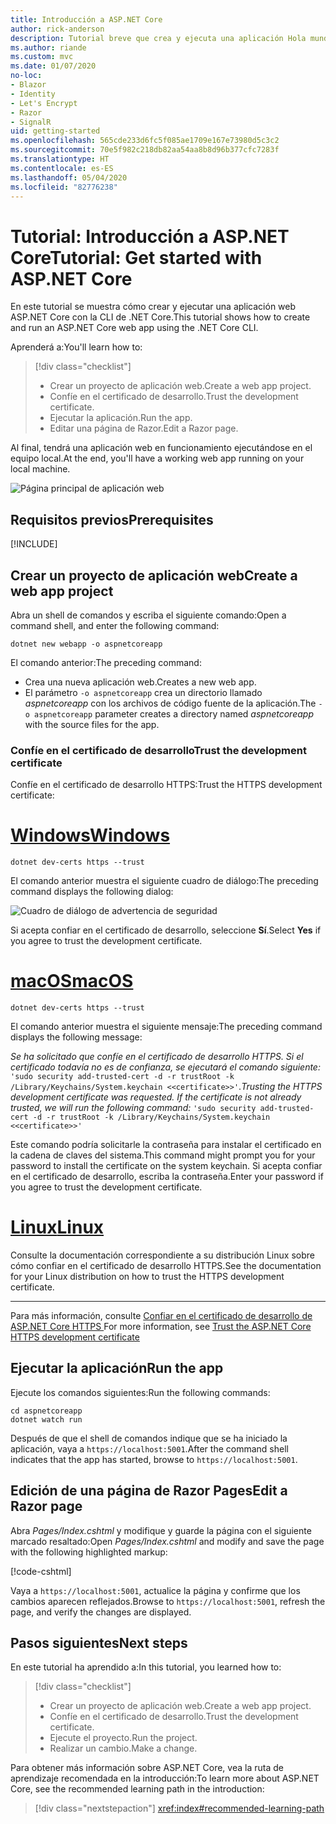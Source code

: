 ```yaml
---
title: Introducción a ASP.NET Core
author: rick-anderson
description: Tutorial breve que crea y ejecuta una aplicación Hola mundo básica mediante ASP.NET Core.
ms.author: riande
ms.custom: mvc
ms.date: 01/07/2020
no-loc:
- Blazor
- Identity
- Let's Encrypt
- Razor
- SignalR
uid: getting-started
ms.openlocfilehash: 565cde233d6fc5f085ae1709e167e73980d5c3c2
ms.sourcegitcommit: 70e5f982c218db82aa54aa8b8d96b377cfc7283f
ms.translationtype: HT
ms.contentlocale: es-ES
ms.lasthandoff: 05/04/2020
ms.locfileid: "82776238"
---
```

# <a name="tutorial-get-started-with-aspnet-core"></a><span data-ttu-id="fd51a-103">Tutorial: Introducción a ASP.NET Core</span><span class="sxs-lookup"><span data-stu-id="fd51a-103">Tutorial: Get started with ASP.NET Core</span></span>

<span data-ttu-id="fd51a-104">En este tutorial se muestra cómo crear y ejecutar una aplicación web ASP.NET Core con la CLI de .NET Core.</span><span class="sxs-lookup"><span data-stu-id="fd51a-104">This tutorial shows how to create and run an ASP.NET Core web app using the .NET Core CLI.</span></span>

<span data-ttu-id="fd51a-105">Aprenderá a:</span><span class="sxs-lookup"><span data-stu-id="fd51a-105">You'll learn how to:</span></span>

> [!div class="checklist"]
> * <span data-ttu-id="fd51a-106">Crear un proyecto de aplicación web.</span><span class="sxs-lookup"><span data-stu-id="fd51a-106">Create a web app project.</span></span>
> * <span data-ttu-id="fd51a-107">Confíe en el certificado de desarrollo.</span><span class="sxs-lookup"><span data-stu-id="fd51a-107">Trust the development certificate.</span></span>
> * <span data-ttu-id="fd51a-108">Ejecutar la aplicación.</span><span class="sxs-lookup"><span data-stu-id="fd51a-108">Run the app.</span></span>
> * <span data-ttu-id="fd51a-109">Editar una página de Razor.</span><span class="sxs-lookup"><span data-stu-id="fd51a-109">Edit a Razor page.</span></span>

<span data-ttu-id="fd51a-110">Al final, tendrá una aplicación web en funcionamiento ejecutándose en el equipo local.</span><span class="sxs-lookup"><span data-stu-id="fd51a-110">At the end, you'll have a working web app running on your local machine.</span></span>

![Página principal de aplicación web](_static/home-page.png)

## <a name="prerequisites"></a><span data-ttu-id="fd51a-112">Requisitos previos</span><span class="sxs-lookup"><span data-stu-id="fd51a-112">Prerequisites</span></span>

[!INCLUDE[](~/includes/3.1-SDK.md)]

## <a name="create-a-web-app-project"></a><span data-ttu-id="fd51a-113">Crear un proyecto de aplicación web</span><span class="sxs-lookup"><span data-stu-id="fd51a-113">Create a web app project</span></span>

<span data-ttu-id="fd51a-114">Abra un shell de comandos y escriba el siguiente comando:</span><span class="sxs-lookup"><span data-stu-id="fd51a-114">Open a command shell, and enter the following command:</span></span>

```dotnetcli
dotnet new webapp -o aspnetcoreapp
```

<span data-ttu-id="fd51a-115">El comando anterior:</span><span class="sxs-lookup"><span data-stu-id="fd51a-115">The preceding command:</span></span>

* <span data-ttu-id="fd51a-116">Crea una nueva aplicación web.</span><span class="sxs-lookup"><span data-stu-id="fd51a-116">Creates a new web app.</span></span>  
* <span data-ttu-id="fd51a-117">El parámetro `-o aspnetcoreapp` crea un directorio llamado *aspnetcoreapp* con los archivos de código fuente de la aplicación.</span><span class="sxs-lookup"><span data-stu-id="fd51a-117">The `-o aspnetcoreapp` parameter creates a directory named *aspnetcoreapp* with the source files for the app.</span></span>

### <a name="trust-the-development-certificate"></a><span data-ttu-id="fd51a-118">Confíe en el certificado de desarrollo</span><span class="sxs-lookup"><span data-stu-id="fd51a-118">Trust the development certificate</span></span>

<span data-ttu-id="fd51a-119">Confíe en el certificado de desarrollo HTTPS:</span><span class="sxs-lookup"><span data-stu-id="fd51a-119">Trust the HTTPS development certificate:</span></span>

# <a name="windows"></a>[<span data-ttu-id="fd51a-120">Windows</span><span class="sxs-lookup"><span data-stu-id="fd51a-120">Windows</span></span>](#tab/windows)

```dotnetcli
dotnet dev-certs https --trust
```

<span data-ttu-id="fd51a-121">El comando anterior muestra el siguiente cuadro de diálogo:</span><span class="sxs-lookup"><span data-stu-id="fd51a-121">The preceding command displays the following dialog:</span></span>

![Cuadro de diálogo de advertencia de seguridad](~/getting-started/_static/cert.png)

<span data-ttu-id="fd51a-123">Si acepta confiar en el certificado de desarrollo, seleccione **Sí**.</span><span class="sxs-lookup"><span data-stu-id="fd51a-123">Select **Yes** if you agree to trust the development certificate.</span></span>

# <a name="macos"></a>[<span data-ttu-id="fd51a-124">macOS</span><span class="sxs-lookup"><span data-stu-id="fd51a-124">macOS</span></span>](#tab/macos)

```dotnetcli
dotnet dev-certs https --trust
```

<span data-ttu-id="fd51a-125">El comando anterior muestra el siguiente mensaje:</span><span class="sxs-lookup"><span data-stu-id="fd51a-125">The preceding command displays the following message:</span></span>

<span data-ttu-id="fd51a-126">*Se ha solicitado que confíe en el certificado de desarrollo HTTPS. Si el certificado todavía no es de confianza, se ejecutará el comando siguiente:* `'sudo security add-trusted-cert -d -r trustRoot -k /Library/Keychains/System.keychain <<certificate>>'`.</span><span class="sxs-lookup"><span data-stu-id="fd51a-126">*Trusting the HTTPS development certificate was requested. If the certificate is not already trusted, we will run the following command:* `'sudo security add-trusted-cert -d -r trustRoot -k /Library/Keychains/System.keychain <<certificate>>'`</span></span>

<span data-ttu-id="fd51a-127">Este comando podría solicitarle la contraseña para instalar el certificado en la cadena de claves del sistema.</span><span class="sxs-lookup"><span data-stu-id="fd51a-127">This command might prompt you for your password to install the certificate on the system keychain.</span></span> <span data-ttu-id="fd51a-128">Si acepta confiar en el certificado de desarrollo, escriba la contraseña.</span><span class="sxs-lookup"><span data-stu-id="fd51a-128">Enter your password if you agree to trust the development certificate.</span></span>

# <a name="linux"></a>[<span data-ttu-id="fd51a-129">Linux</span><span class="sxs-lookup"><span data-stu-id="fd51a-129">Linux</span></span>](#tab/linux)

<span data-ttu-id="fd51a-130">Consulte la documentación correspondiente a su distribución Linux sobre cómo confiar en el certificado de desarrollo HTTPS.</span><span class="sxs-lookup"><span data-stu-id="fd51a-130">See the documentation for your Linux distribution on how to trust the HTTPS development certificate.</span></span>

---

<span data-ttu-id="fd51a-131">Para más información, consulte [Confiar en el certificado de desarrollo de ASP.NET Core HTTPS ](xref:security/enforcing-ssl#trust-the-aspnet-core-https-development-certificate-on-windows-and-macos)</span><span class="sxs-lookup"><span data-stu-id="fd51a-131">For more information, see [Trust the ASP.NET Core HTTPS development certificate](xref:security/enforcing-ssl#trust-the-aspnet-core-https-development-certificate-on-windows-and-macos)</span></span>

## <a name="run-the-app"></a><span data-ttu-id="fd51a-132">Ejecutar la aplicación</span><span class="sxs-lookup"><span data-stu-id="fd51a-132">Run the app</span></span>

<span data-ttu-id="fd51a-133">Ejecute los comandos siguientes:</span><span class="sxs-lookup"><span data-stu-id="fd51a-133">Run the following commands:</span></span>

```dotnetcli
cd aspnetcoreapp
dotnet watch run
```

<span data-ttu-id="fd51a-134">Después de que el shell de comandos indique que se ha iniciado la aplicación, vaya a `https://localhost:5001`.</span><span class="sxs-lookup"><span data-stu-id="fd51a-134">After the command shell indicates that the app has started, browse to `https://localhost:5001`.</span></span>

## <a name="edit-a-razor-page"></a><span data-ttu-id="fd51a-135">Edición de una página de Razor Pages</span><span class="sxs-lookup"><span data-stu-id="fd51a-135">Edit a Razor page</span></span>

<span data-ttu-id="fd51a-136">Abra *Pages/Index.cshtml* y modifique y guarde la página con el siguiente marcado resaltado:</span><span class="sxs-lookup"><span data-stu-id="fd51a-136">Open *Pages/Index.cshtml* and modify and save the page with the following highlighted markup:</span></span>

[!code-cshtml[](sample/index.cshtml?highlight=9)]

<span data-ttu-id="fd51a-137">Vaya a `https://localhost:5001`, actualice la página y confirme que los cambios aparecen reflejados.</span><span class="sxs-lookup"><span data-stu-id="fd51a-137">Browse to `https://localhost:5001`, refresh the page, and verify the changes are displayed.</span></span>

## <a name="next-steps"></a><span data-ttu-id="fd51a-138">Pasos siguientes</span><span class="sxs-lookup"><span data-stu-id="fd51a-138">Next steps</span></span>

<span data-ttu-id="fd51a-139">En este tutorial ha aprendido a:</span><span class="sxs-lookup"><span data-stu-id="fd51a-139">In this tutorial, you learned how to:</span></span>

> [!div class="checklist"]
> * <span data-ttu-id="fd51a-140">Crear un proyecto de aplicación web.</span><span class="sxs-lookup"><span data-stu-id="fd51a-140">Create a web app project.</span></span>
> * <span data-ttu-id="fd51a-141">Confíe en el certificado de desarrollo.</span><span class="sxs-lookup"><span data-stu-id="fd51a-141">Trust the development certificate.</span></span>
> * <span data-ttu-id="fd51a-142">Ejecute el proyecto.</span><span class="sxs-lookup"><span data-stu-id="fd51a-142">Run the project.</span></span>
> * <span data-ttu-id="fd51a-143">Realizar un cambio.</span><span class="sxs-lookup"><span data-stu-id="fd51a-143">Make a change.</span></span>

<span data-ttu-id="fd51a-144">Para obtener más información sobre ASP.NET Core, vea la ruta de aprendizaje recomendada en la introducción:</span><span class="sxs-lookup"><span data-stu-id="fd51a-144">To learn more about ASP.NET Core, see the recommended learning path in the introduction:</span></span>

> [!div class="nextstepaction"]
> <xref:index#recommended-learning-path>
